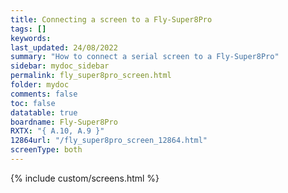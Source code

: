 ```yaml
---
title: Connecting a screen to a Fly-Super8Pro
tags: []
keywords: 
last_updated: 24/08/2022
summary: "How to connect a serial screen to a Fly-Super8Pro"
sidebar: mydoc_sidebar
permalink: fly_super8pro_screen.html
folder: mydoc
comments: false
toc: false
datatable: true
boardname: Fly-Super8Pro
RXTX: "{ A.10, A.9 }"
12864url: "/fly_super8pro_screen_12864.html"
screenType: both
---
```


{% include custom/screens.html %}
